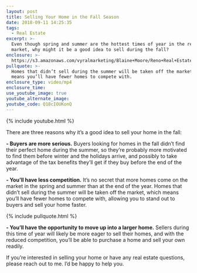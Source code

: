 ```yaml
---
layout: post
title: Selling Your Home in the Fall Season
date: 2018-09-11 14:25:35
tags:
  - Real Estate
excerpt: >-
  Even though spring and summer are the hottest times of year in the real estate
  market, why might it be a good idea to sell during the fall?
enclosure: >-
  https://s3.amazonaws.com/vyralmarketing/Blaine+Moore/Reno+Real+Estate-+Selling+Your+Home+in+the+Fall+Season.mp4
pullquote: >-
  Homes that didn’t sell during the summer will be taken off the market, which
  means you’ll have fewer homes to compete with.
enclosure_type: video/mp4
enclosure_time:
use_youtube_image: true
youtube_alternate_image:
youtube_code: Q18cIOUKonQ
---
```


{% include youtube.html %}

There are three reasons why it’s a good idea to sell your home in the fall:

**- Buyers are more serious.** Buyers looking for homes in the fall didn’t find their perfect home during the summer, so they’re probably more motivated to find them before winter and the holidays arrive, and possibly to take advantage of the tax benefits they’ll get if they buy before the end of the year.

**- You’ll have less competition.** It’s no secret that more homes come on the market in the spring and summer than at the end of the year. Homes that didn’t sell during the summer will be taken off the market, which means you’ll have fewer homes to compete with, allowing you to stand out to buyers and sell your home faster.

{% include pullquote.html %}

**- You’ll have the opportunity to move up into a larger home.** Sellers during this time of year will likely be more eager to sell their homes, and with the reduced competition, you’ll be able to purchase a home and sell your own readily.

If you’re interested in selling your home or have any real estate questions, please reach out to me. I’d be happy to help you.